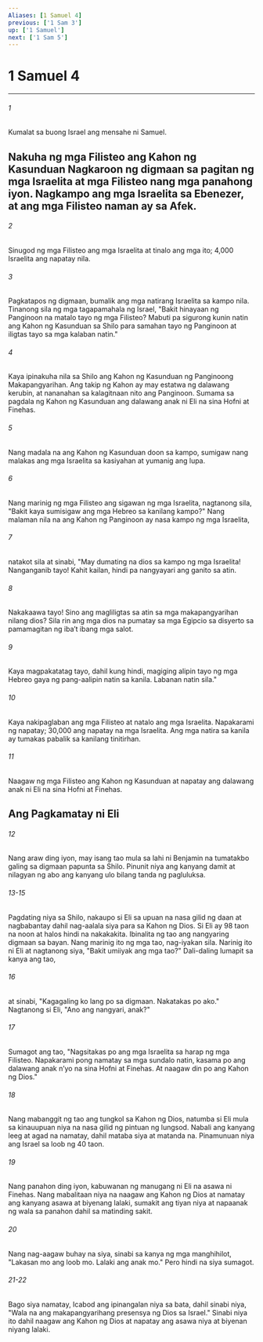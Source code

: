 ```yaml
---
Aliases: [1 Samuel 4]
previous: ['1 Sam 3']
up: ['1 Samuel']
next: ['1 Sam 5']
---
```

# 1 Samuel 4

***

###### 1
Kumalat sa buong Israel ang mensahe ni Samuel.

## Nakuha ng mga Filisteo ang Kahon ng Kasunduan Nagkaroon ng digmaan sa pagitan ng mga Israelita at mga Filisteo nang mga panahong iyon. Nagkampo ang mga Israelita sa Ebenezer, at ang mga Filisteo naman ay sa Afek. 

###### 2
Sinugod ng mga Filisteo ang mga Israelita at tinalo ang mga ito; 4,000 Israelita ang napatay nila. 

###### 3
Pagkatapos ng digmaan, bumalik ang mga natirang Israelita sa kampo nila. Tinanong sila ng mga tagapamahala ng Israel, "Bakit hinayaan ng Panginoon na matalo tayo ng mga Filisteo? Mabuti pa sigurong kunin natin ang Kahon ng Kasunduan sa Shilo para samahan tayo ng Panginoon at iligtas tayo sa mga kalaban natin." 

###### 4
Kaya ipinakuha nila sa Shilo ang Kahon ng Kasunduan ng Panginoong Makapangyarihan. Ang takip ng Kahon ay may estatwa ng dalawang kerubin, at nananahan sa kalagitnaan nito ang Panginoon. Sumama sa pagdala ng Kahon ng Kasunduan ang dalawang anak ni Eli na sina Hofni at Finehas. 

###### 5
Nang madala na ang Kahon ng Kasunduan doon sa kampo, sumigaw nang malakas ang mga Israelita sa kasiyahan at yumanig ang lupa. 

###### 6
Nang marinig ng mga Filisteo ang sigawan ng mga Israelita, nagtanong sila, "Bakit kaya sumisigaw ang mga Hebreo sa kanilang kampo?" Nang malaman nila na ang Kahon ng Panginoon ay nasa kampo ng mga Israelita, 

###### 7
natakot sila at sinabi, "May dumating na dios sa kampo ng mga Israelita! Nanganganib tayo! Kahit kailan, hindi pa nangyayari ang ganito sa atin. 

###### 8
Nakakaawa tayo! Sino ang magliligtas sa atin sa mga makapangyarihan nilang dios? Sila rin ang mga dios na pumatay sa mga Egipcio sa disyerto sa pamamagitan ng ibaʼt ibang mga salot. 

###### 9
Kaya magpakatatag tayo, dahil kung hindi, magiging alipin tayo ng mga Hebreo gaya ng pang-aalipin natin sa kanila. Labanan natin sila." 

###### 10
Kaya nakipaglaban ang mga Filisteo at natalo ang mga Israelita. Napakarami ng napatay; 30,000 ang napatay na mga Israelita. Ang mga natira sa kanila ay tumakas pabalik sa kanilang tinitirhan. 

###### 11
Naagaw ng mga Filisteo ang Kahon ng Kasunduan at napatay ang dalawang anak ni Eli na sina Hofni at Finehas.

## Ang Pagkamatay ni Eli 

###### 12
Nang araw ding iyon, may isang tao mula sa lahi ni Benjamin na tumatakbo galing sa digmaan papunta sa Shilo. Pinunit niya ang kanyang damit at nilagyan ng abo ang kanyang ulo bilang tanda ng pagluluksa.

###### 13-15
Pagdating niya sa Shilo, nakaupo si Eli sa upuan na nasa gilid ng daan at nagbabantay dahil nag-aalala siya para sa Kahon ng Dios. Si Eli ay 98 taon na noon at halos hindi na nakakakita. Ibinalita ng tao ang nangyaring digmaan sa bayan. Nang marinig ito ng mga tao, nag-iyakan sila. Narinig ito ni Eli at nagtanong siya, "Bakit umiiyak ang mga tao?" Dali-daling lumapit sa kanya ang tao, 

###### 16
at sinabi, "Kagagaling ko lang po sa digmaan. Nakatakas po ako." Nagtanong si Eli, "Ano ang nangyari, anak?" 

###### 17
Sumagot ang tao, "Nagsitakas po ang mga Israelita sa harap ng mga Filisteo. Napakarami pong namatay sa mga sundalo natin, kasama po ang dalawang anak nʼyo na sina Hofni at Finehas. At naagaw din po ang Kahon ng Dios." 

###### 18
Nang mabanggit ng tao ang tungkol sa Kahon ng Dios, natumba si Eli mula sa kinauupuan niya na nasa gilid ng pintuan ng lungsod. Nabali ang kanyang leeg at agad na namatay, dahil mataba siya at matanda na. Pinamunuan niya ang Israel sa loob ng 40 taon. 

###### 19
Nang panahon ding iyon, kabuwanan ng manugang ni Eli na asawa ni Finehas. Nang mabalitaan niya na naagaw ang Kahon ng Dios at namatay ang kanyang asawa at biyenang lalaki, sumakit ang tiyan niya at napaanak ng wala sa panahon dahil sa matinding sakit. 

###### 20
Nang nag-aagaw buhay na siya, sinabi sa kanya ng mga manghihilot, "Lakasan mo ang loob mo. Lalaki ang anak mo." Pero hindi na siya sumagot.

###### 21-22
Bago siya namatay, Icabod ang ipinangalan niya sa bata, dahil sinabi niya, "Wala na ang makapangyarihang presensya ng Dios sa Israel." Sinabi niya ito dahil naagaw ang Kahon ng Dios at napatay ang asawa niya at biyenan niyang lalaki.
